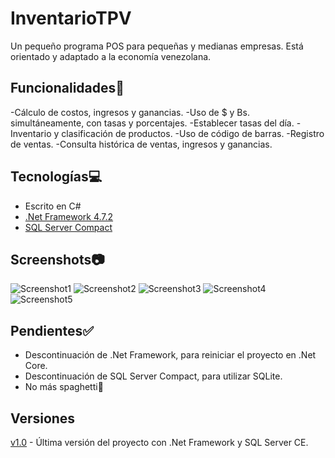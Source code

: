 # InventarioTPV
Un pequeño programa POS para pequeñas y medianas empresas. Está orientado y adaptado a la economía venezolana.

## Funcionalidades🧰
-Cálculo de costos, ingresos y ganancias. -Uso de $ y Bs. simultáneamente, con tasas y porcentajes. -Establecer tasas del día. -Inventario y clasificación de productos. -Uso de código de barras. -Registro de ventas. -Consulta histórica de ventas, ingresos y ganancias.

## Tecnologías💻
- Escrito en C#
- [.Net Framework 4.7.2](https://dotnet.microsoft.com/download/dotnet-framework/net472)
- [SQL Server Compact](https://www.microsoft.com/es-es/download/details.aspx?id=30709)

## Screenshots📷

![Screenshot1](https://github.com/labm-exe/InventarioTPV/blob/master/screenshots/Screenshot_1.png)
![Screenshot2](https://github.com/labm-exe/InventarioTPV/blob/master/screenshots/Screenshot_2.png)
![Screenshot3](https://github.com/labm-exe/InventarioTPV/blob/master/screenshots/Screenshot_3.png)
![Screenshot4](https://github.com/labm-exe/InventarioTPV/blob/master/screenshots/Screenshot_4.png)
![Screenshot5](https://github.com/labm-exe/InventarioTPV/blob/master/screenshots/Screenshot_5.png)

## Pendientes✅
- Descontinuación de .Net Framework, para reiniciar el proyecto en .Net Core.
- Descontinuación de SQL Server Compact, para utilizar SQLite.
- No más spaghetti🍝

## Versiones
[v1.0](https://github.com/labm-exe/InventarioTPV/releases/tag/v1.0) - Última versión del proyecto con .Net Framework y SQL Server CE.
